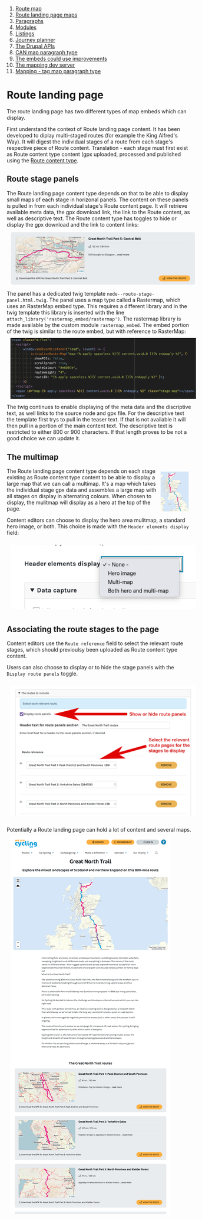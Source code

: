 1. [Route map](route-content-type.md)
2. [Route landing page maps](route-landing-page-content-type.md)
3. [Paragraphs](paragraph-embeds.md)
4. [Modules](relevant-modules.md)
5. [Listings](listing-pages.md)
6. [Journey planner](journey-planner.md)
7. [The Drupal APIs](api.md)
8. [CAN map paragraph type](can.md)
9. [The embeds could use improvements](embed-improvement-notes.md)
10. [The mapping dev server](devserver.md)
11. [Mapping - tag map paragraph type](tagmap.md)

# Route landing page
The route landing page has two different types of map embeds which can display.

First understand the context of Route landing page content. It has been developed to diplay multi-staged routes (for example the King Alfred's Way). It will digest the individual stages of a route from each stage's respective piece of Route content. Translation - each stage must first exist as Route content type content (gpx uploaded, processed and published using the [Route content type](route-content-type.md).

## Route stage panels
The Route landing page content type depends on that to be able to display small maps of each stage in horizonal panels. The content on these panels is pulled in from each individual stage's Route content page. It will retrieve available meta data, the gpx download link, the link to the Route content, as well as descriptive text. The Route content type has toggles to hide or display the gpx download and the link to content links:
<img src="assets/map-doc-stage-panel.png" alt="stage panel" style="padding: 10px;"/>
The panel has a dedicated twig template `node--route-stage-panel.html.twig`. The panel uses a map type called a Rastermap, which uses an RasterMap embed type. This requires a different library and in the twig template this library is inserted with the line `attach_library('rastermap_embed/rastermap')`. The rastermap library is made available by the custom module `rastermap_embed`. The embed portion of the twig is similar to the route embed, but with reference to RasterMap:
<img src="assets/map-doc-long-dist-route-paneltwig.png" alt="stage panel" style="padding: 10px;"/>
The twig continues to enable displaying of the meta data and the discriptive text, as well links to the source node and gpx file.  For the descriptive text the template first trys to pull in the teaser text. If that is not available it will then pull in a portion of the main content text.  The descriptive text is restricted to either 800 or 900 characters. If that length proves to be not a good choice we can update it.

## The multimap
<img src="assets/map-doc-multimap.png" alt="multimap" style="float: right; padding: 10px; max-width: 15%"/>The Route landing page content type depends on each stage existing as Route content type content to be able to display a large map that we can call a multimap. It's a map which takes the individual stage gpx data and assembles a large map with all stages on display in alternating colours. When chosen to display, the mulitmap will display as a hero at the top of the page.

Content editors can choose to display the hero area mulitmap, a standard hero image, or both.  This choice is made with the `Header elements display` field:

<img src="assets/map-doc-multimap-display.png" alt="display choice" style="padding: 10px;"/>

## Associating the route stages to the page
Content editors use the `Route reference` field to select the relevant route stages, which should previoulsy been uploaded as Route content type content.

Users can also choose to display or to hide the stage panels with the `Display route panels` toggle.

<img src="assets/map-doc-long-dist-route-panels.png" alt="select stages" style="padding: 10px;"/>


Potentially a Route landing page can hold a lot of content and several maps.
<img src="assets/map-doc-long-dist-route-multi.png" alt="multimap" style="padding: 10px;"/>
